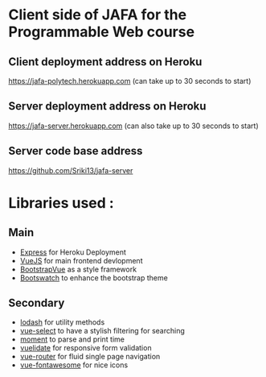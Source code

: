 
# Client side of JAFA for the Programmable Web course

## Client deployment address on Heroku

https://jafa-polytech.herokuapp.com
(can take up to 30 seconds to start)

## Server deployment address on Heroku

https://jafa-server.herokuapp.com
(can also take up to 30 seconds to start)

## Server code base address

https://github.com/Sriki13/jafa-server

# Libraries used :

## Main
* [Express](https://expressjs.com/fr/) for Heroku Deployment
* [VueJS](https://vuejs.org/) for main frontend devlopment
* [BootstrapVue](https://bootstrap-vue.js.org/) as a style framework
* [Bootswatch](https://bootswatch.com/) to enhance the bootstrap theme

## Secondary

* [lodash](https://lodash.com/) for utility methods
* [vue-select](https://sagalbot.github.io/vue-select/) to have a stylish filtering for searching
* [moment](https://momentjs.com/) to parse and print time
* [vuelidate](https://monterail.github.io/vuelidate/) for responsive form validation
* [vue-router](https://router.vuejs.org/) for fluid single page navigation
* [vue-fontawesome](https://github.com/FortAwesome/vue-fontawesome) for nice icons